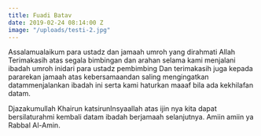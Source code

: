 ```yaml
---
title: Fuadi Batav
date: 2019-02-24 08:14:00 Z
image: "/uploads/testi-2.jpg"
---
```


Assalamualaikum para ustadz dan jamaah umroh yang dirahmati Allah Terimakasih atas segala bimbingan dan arahan selama kami menjalani ibadah umroh inidari para ustadz pembimbing Dan terimakasih juga kepada pararekan jamaah atas kebersamaandan saling mengingatkan datammenjalankan ibadah ini serta kami haturkan maaaf bila ada kekhilafan datam.

Djazakumullah Khairun katsirunInsyaallah atas ijin nya kita dapat bersilaturahmi kembali datam ibadah berjamaah selanjutnya. Amiin amiin ya Rabbal Al-Amin.